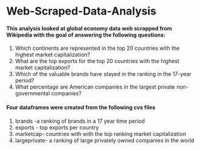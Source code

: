 # Web-Scraped-Data-Analysis

#### This analysis looked at global economy data web scrapped from Wikipedia with the goal of answering the following questions:
1.	Which continents are represented in the top 20 countries with the highest market capitalization?
2.	What are the top exports for the top 20 countries with the highest market capitalization?
3.	Which of the valuable brands have stayed in the ranking in the 17-year period?
4.	What percentage are American companies in the largest private non-governmental companies?

#### Four dataframes were created from the following cvs files
1. brands -a ranking of brands in a 17 year time period
2. exports - top exports per country
3. marketcap- countries with with the top ranking market capitalization
4. largeprivate- a ranking of large privately owned companies in the world


